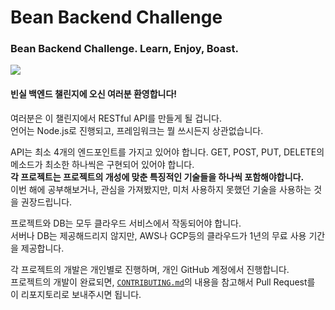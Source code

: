 # Bean Backend Challenge
### Bean Backend Challenge. Learn, Enjoy, Boast.

![](https://media.giphy.com/media/3ornk57KwDXf81rjWM/giphy.gif)
#### 빈실 백엔드 챌린지에 오신 여러분 환영합니다!

여러분은 이 챌린지에서 RESTful API를 만들게 될 겁니다.\
언어는 Node.js로 진행되고, 프레임워크는 뭘 쓰시든지 상관없습니다.

API는 최소 4개의 엔드포인트를 가지고 있어야 합니다. GET, POST, PUT, DELETE의 메소드가 최소한 하나씩은 구현되어 있어야 합니다.\
**각 프로젝트는 프로젝트의 개성에 맞춘 특징적인 기술들을 하나씩 포함해야합니다.**\
이번 해에 공부해보거나, 관심을 가져봤지만, 미처 사용하지 못했던 기술을 사용하는 것을 권장드립니다.

프로젝트와 DB는 모두 클라우드 서비스에서 작동되어야 합니다.\
서버나 DB는 제공해드리지 않지만, AWS나 GCP등의 클라우드가 1년의 무료 사용 기간을 제공합니다.

각 프로젝트의 개발은 개인별로 진행하며, 개인 GitHub 계정에서 진행합니다.\
프로젝트의 개발이 완료되면, [`CONTRIBUTING.md`](./CONTRIBUTING.md)의 내용을 참고해서 Pull Request를 이 리포지토리로 보내주시면 됩니다.
<!--기한은 2020년 2월 28일까지 입니다.

<!--모든 개발이 끝나면, 내년 전공 동아리 첫 시간에 여러분이 짠 코드에 대한 코드 리뷰를 진행할 예정입니다.

#### 주의하실 점
* 도움 받는 걸 꺼리지 마세요!\
소프트웨어마이스터고등학교인 만큼, 여러분의 주변에는 여러 좋은(?) 프로그래머들이 많습니다. 궁금한 점이나, 막히는 부분이 있으면 같은 학년 친구들이나, 선배들에게 물어보세요! 하지만 코드를 짜달라고 하지는 마세요. 이 챌린지는 여러분의 수준을 체크하는데 목적이 있습니다. 여러분의 부족한 점과 잘하는 점을 찾아서, 해당 부분들을 보완해나가려면, 여러분이 짠 코드가 중요합니다. 그러니까 코드를 베끼지는 마세요.
* 할 수 있는 만큼만 하세요.\
여러분은 이 챌린지에서 조그만한 규모의 백앤드 서버 하나를 만들게 됩니다. 여러분의 RESTful API에 대한 이해도, 최근에 공부한 것들을 알아보기 위해서 하는 것이니, 프로젝트는 너무 클 필요는 없습니다.

